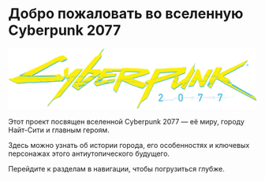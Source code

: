 # Добро пожаловать во вселенную Cyberpunk 2077

![Сyberpunk 2077 Logo](images/logo.png)

Этот проект посвящен вселенной Cyberpunk 2077 — её миру, городу Найт-Сити и главным героям.

Здесь можно узнать об истории города, его особенностях и ключевых персонажах этого антиутопического будущего.

Перейдите к разделам в навигации, чтобы погрузиться глубже.
